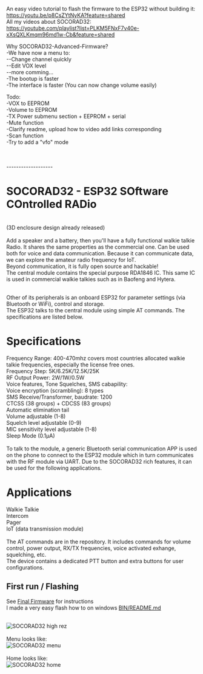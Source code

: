 An easy video tutorial to flash the firmware to the ESP32 without building it: <br>
https://youtu.be/p8CsZYtNyKA?feature=shared
<br>
All my videos about SOCORAD32:
<br>https://youtube.com/playlist?list=PLKM5FNxF7v40e-xXsQXLKmqm96md1w-Cb&feature=shared
<br>

Why SOCORAD32-Advanced-Firmware?
<br>-We have now a menu to:
<br>--Change channel quickly
<br>--Edit VOX level
<br>--more comming...
<br>-The bootup is faster
<br>-The interface is faster (You can now change volume easily)


Todo:
<br>-VOX to EEPROM
<br>-Volume to EEPROM
<br>-TX Power submenu section + EEPROM + serial
<br>-Mute function
<br>-Clarify readme, upload how to video add links corresponding
<br>-Scan function
<br>-Try to add a "vfo" mode

<br><br>-------------------
# SOCORAD32 - ESP32 SOftware COntrolled RADio

<br/> (3D enclosure design already released)
<br/>
<br />Add a speaker and a battery, then you'll have a fully functional walkie talkie Radio. It shares the same properties as the commercial one. Can be used both for voice and data communication. Because it can communicate data, we can explore the amateur radio frequency for IoT.
<br/>Beyond communication, it is fully open source and hackable!
<br />The central module contains the special purpose RDA1846 IC. This same IC is used in commercial walkie talkies such as in Baofeng and Hytera. <br/>

<br/>Other of its peripherals is an onboard ESP32 for parameter settings (via Bluetooth or WiFi), control and storage. 
<br/>The ESP32 talks to the central module using simple AT commands. The specifications are listed below.

# Specifications
Frequency Range: 400-470mhz covers most countries allocated walkie talkie frequencies, especially the license free ones.
<br/> Frequency Step: 5K/6.25K/12.5K/25K
<br/> RF Output Power: 2W/1W/0.5W
<br/> Voice features, Tone Squelches, SMS cabapility:
<br/> Voice encryption (scrambling): 8 types
<br/> SMS Receive/Transformer, baudrate: 1200
<br/> CTCSS (38 groups) + CDCSS (83 groups)
<br/> Automatic elimination tail
<br/> Volume adjustable (1-8)
<br/> Squelch level adjustable (0-9)
<br/> MIC sensitivity level adjustable (1-8)
<br/> Sleep Mode (0.1μA)
<br/><br/>To talk to the module, a generic Bluetooth serial communication APP is used on the phone to connect to the ESP32 module which in turn communicates with the RF module via UART. Due to the SOCORAD32 rich features, it can be used for the following applications.


# Applications
Walkie Talkie
<br/>Intercom
<br/>Pager
<br/>IoT (data transmission module)
<br/><br/>The AT commands are in the repository. It includes commands for volume control, power output, RX/TX frequencies, voice activated exhange, squelching, etc.
<br/>The device contains a dedicated PTT button and extra buttons for user configurations.

## First run / Flashing
See [Final Firmware](DOCS/Final_Firmware.md) for instructions
<br> I made a very easy flash how to on windows [BIN/README.md](BIN/README.md)

<br/>![SOCORAD32 high rez](https://user-images.githubusercontent.com/88499684/215540777-c825e2d2-a014-41b9-847e-6e92eacf6c23.png)
<br><br>Menu looks like:
<br/>![SOCORAD32 menu](https://github.com/joyel24/SOCORAD32-Advanced-Firmware/blob/main/DOCS/socorad32-advanced-menu.jpg?raw=true)
<br><br>Home looks like:
<br/>![SOCORAD32 home](https://github.com/joyel24/SOCORAD32-Advanced-Firmware/blob/main/DOCS/socorad-home.jpg?raw=true)
